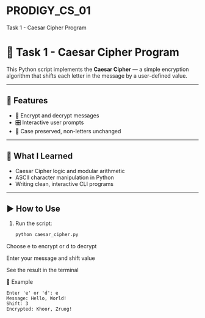 # PRODIGY_CS_01
Task 1 - Caesar Cipher Program

# 🔐 Task 1 - Caesar Cipher Program

This Python script implements the **Caesar Cipher** — a simple encryption algorithm that shifts each letter in the message by a user-defined value.

---

## 🚀 Features

- 🔁 Encrypt and decrypt messages
- 🎛️ Interactive user prompts
- 🔡 Case preserved, non-letters unchanged

---

## 🧠 What I Learned

- Caesar Cipher logic and modular arithmetic
- ASCII character manipulation in Python
- Writing clean, interactive CLI programs

---

## ▶️ How to Use

1. Run the script:
   ```bash
   python caesar_cipher.py
Choose e to encrypt or d to decrypt

Enter your message and shift value

See the result in the terminal

💬 Example
```pgsql
Enter 'e' or 'd': e  
Message: Hello, World!  
Shift: 3  
Encrypted: Khoor, Zruog!
